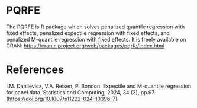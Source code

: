 # PQRFE
  The PQRFE is R package which solves penalized quantile regression with fixed effects, penalized expectile regression with fixed effects, and penalized M-quantile regression with fixed effects. It is freely available on CRAN: https://cran.r-project.org/web/packages/pqrfe/index.html    

# References

I.M. Danilevicz, V.A. Reisen, P. Bondon. Expectile and M-quantile regression for panel data. 
Statistics and Computing, 2024, 34 (3), pp.97. (https://doi.org/10.1007/s11222-024-10396-7).
